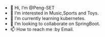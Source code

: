 - 👋 Hi, I’m @Peng-SET
- 👀 I’m interested in Music,Sports and Toys.
- 🌱 I’m currently learning kubernetes.
- 💞️ I’m looking to collaborate on SpringBoot.
- 📫 How to reach me :by Email.

<!---
Peng-SET/Peng-SET is a ✨ special ✨ repository because its `README.md` (this file) appears on your GitHub profile.
--->
